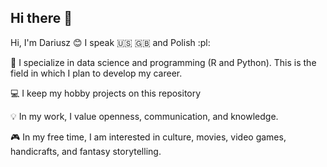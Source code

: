 ## Hi there 👋

<!--
**Dariusz852/Dariusz852** is a ✨ _special_ ✨ repository because its `README.md` (this file) appears on your GitHub profile.

Here are some ideas to get you started:

- 🔭 I’m currently working on ...
- 🌱 I’m currently learning ...
- 👯 I’m looking to collaborate on ...
- 🤔 I’m looking for help with ...
- 💬 Ask me about ...
- 📫 How to reach me: ...
- 😄 Pronouns: ...
- ⚡ Fun fact: ...
-->


Hi, I'm Dariusz :blush: I speak :us: :gb: and Polish :pl:

:snake: I specialize in data science and
programming (R and Python).
This is the field in which I plan
to develop my career. 

:computer: I keep my hobby projects on this repository

:bulb: In my work, I value openness, communication,
and knowledge. 

:video_game: In my free time, I am interested in
culture, movies, video games,
handicrafts, and fantasy storytelling.
